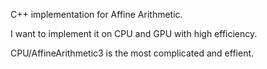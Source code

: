 C++ implementation for Affine Arithmetic.

I want to implement it on CPU and GPU with high efficiency.

CPU/AffineArithmetic3 is the most complicated and effient.